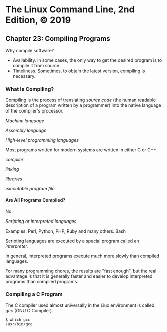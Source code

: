 # The Linux Command Line, 2nd Edition, © 2019

## Chapter 23: Compiling Programs

Why compile software?

* Availability. In some cases, the only way to get the desired program is to compile it from source.
* Timeliness. Sometimes, to obtain the latest version, compiling is necessary.

### What Is Compiling?

Compiling is the process of translating _source code_ (the human readable description of a program written by a programmer) into the native language of the compiler's processor.

_Machine language_

_Assembly language_

_High-level programming languages_

Most programs written for modern systems are written in either C or C++.

_compiler_

_linking_

_libraries_

_executable program file_

#### Are All Programs Compiled?

No.

_Scripting or interpreted languages_

Examples: Perl, Python, PHP, Ruby and many others. Bash

Scripting languages are executed by a special program called an _interpreter_.

In general, interpreted programs execute much more slowly than compiled languages.

For many programming chores, the results are "fast enough", but the real advantage is that it is generally faster and easier to develop interpreted programs than compiled programs.

### Compiling a C Program

The C compiler used almost universally in the Liux environment is called _gcc_ (GNU C Compiler).

```
$ which gcc
/usr/bin/gcc
```